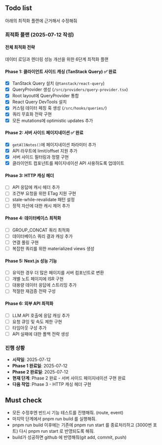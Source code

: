 ## Todo list

아래의 최적화 플랜에 근거해서 수정해줘

### 최적화 플랜 (2025-07-12 작성)

#### 전체 최적화 전략
데이터 로딩과 렌더링 성능 개선을 위한 6단계 최적화 플랜

#### Phase 1: 클라이언트 사이드 캐싱 (TanStack Query) ✅ 완료
- [x] TanStack Query 설치 (`@tanstack/react-query`)
- [x] QueryProvider 생성 (`/src/providers/query-provider.tsx`)
- [x] Root layout에 QueryProvider 통합
- [x] React Query DevTools 설치
- [x] 커스텀 데이터 페칭 훅 생성 (`/src/hooks/queries/`)
- [x] 쿼리 무효화 전략 구현
- [x] 모든 mutations에 optimistic updates 추가

#### Phase 2: 서버 사이드 페이지네이션 ✅ 완료
- [x] `getAllNotes()`에 페이지네이션 파라미터 추가
- [x] API 라우트에 limit/offset 지원 추가
- [x] 서버 사이드 필터링과 정렬 구현
- [x] 클라이언트 컴포넌트를 페이지네이션 API 사용하도록 업데이트

#### Phase 3: HTTP 캐싱 헤더
- [ ] API 응답에 캐시 헤더 추가
- [ ] 조건부 요청을 위한 ETag 지원 구현
- [ ] stale-while-revalidate 패턴 설정
- [ ] 정적 자산에 대한 캐시 제어 추가

#### Phase 4: 데이터베이스 최적화
- [ ] GROUP_CONCAT 쿼리 최적화
- [ ] 데이터베이스 쿼리 결과 캐싱 추가
- [ ] 연결 풀링 구현
- [ ] 복잡한 쿼리를 위한 materialized views 생성

#### Phase 5: Next.js 성능 기능
- [ ] 유익한 경우 더 많은 페이지를 서버 컴포넌트로 변환
- [ ] 개별 노트 페이지에 ISR 구현
- [ ] 대용량 데이터 응답에 스트리밍 추가
- [ ] 적절한 재검증 전략 구성

#### Phase 6: 외부 API 최적화
- [ ] LLM API 호출에 응답 캐싱 추가
- [ ] 요청 큐잉 및 속도 제한 구현
- [ ] 타임아웃 구성 추가
- [ ] API 실패에 대한 폴백 전략 생성

### 진행 상황
- **시작일**: 2025-07-12
- **Phase 1 완료일**: 2025-07-12
- **Phase 2 완료일**: 2025-07-12
- **현재 단계**: Phase 2 완료 - 서버 사이드 페이지네이션 구현 완료
- **다음 작업**: Phase 3 - HTTP 캐싱 헤더 구현

## Must check
- 모든 수정후엔 반드시 기능 테스트를 진행해줘. (route, event)
- 마지막 단계에서 pnpm run build 를 실행해줘.
- pnpm run build 이후에는 기존에 pnpm run start 를 종료처리하고 (3000번 포트) 다시 pnpm run start 로 반영되도록 해줘.
- build가 성공하면 github 에 반영해줘(git add, commit, push)
